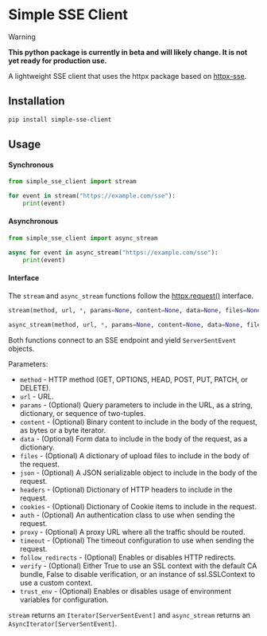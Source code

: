 # Simple SSE Client

> [!WARNING]
> **This python package is currently in beta and will likely change. It is not yet ready for production use.**

A lightweight SSE client that uses the httpx package based on [httpx-sse](https://github.com/florimondmanca/httpx-sse).


## Installation
```bash
pip install simple-sse-client
```

## Usage
#### Synchronous
```python
from simple_sse_client import stream

for event in stream("https://example.com/sse"):
    print(event)
```

#### Asynchronous
```python
from simple_sse_client import async_stream

async for event in async_stream("https://example.com/sse"):
    print(event)
```

#### Interface
The `stream` and `async_stream` functions follow the [httpx.request()](https://www.python-httpx.org/api/) interface.

```python
stream(method, url, *, params=None, content=None, data=None, files=None, json=None, headers=None, cookies=None, auth=None, proxy=None, timeout=Timeout(timeout=5.0), follow_redirects=False, verify=True, trust_env=True)
```

```python
async_stream(method, url, *, params=None, content=None, data=None, files=None, json=None, headers=None, cookies=None, auth=None, proxy=None, timeout=Timeout(timeout=5.0), follow_redirects=False, verify=True, trust_env=True)
```

Both functions connect to an SSE endpoint and yield `ServerSentEvent` objects.

Parameters:

- `method` - HTTP method (GET, OPTIONS, HEAD, POST, PUT, PATCH, or DELETE).
- `url` - URL.
- `params` - (Optional) Query parameters to include in the URL, as a string, dictionary, or sequence of two-tuples.
- `content` - (Optional) Binary content to include in the body of the request, as bytes or a byte iterator.
- `data` - (Optional) Form data to include in the body of the request, as a dictionary.
- `files` - (Optional) A dictionary of upload files to include in the body of the request.
- `json` - (Optional) A JSON serializable object to include in the body of the request.
- `headers` - (Optional) Dictionary of HTTP headers to include in the request.
- `cookies` - (Optional) Dictionary of Cookie items to include in the request.
- `auth` - (Optional) An authentication class to use when sending the request.
- `proxy` - (Optional) A proxy URL where all the traffic should be routed.
- `timeout` - (Optional) The timeout configuration to use when sending the request.
- `follow_redirects` - (Optional) Enables or disables HTTP redirects.
- `verify` - (Optional) Either True to use an SSL context with the default CA bundle, False to disable verification, or an instance of ssl.SSLContext to use a custom context.
- `trust_env` - (Optional) Enables or disables usage of environment variables for configuration.

`stream` returns an `Iterator[ServerSentEvent]` and `async_stream` returns an `AsyncIterator[ServerSentEvent]`.